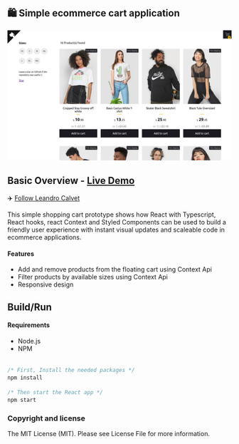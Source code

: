 ## 🛍️ Simple ecommerce cart application 

<p align="center">

  <img src="./readme-banner.png">
</p>

## Basic Overview - [Live Demo](https://magical-sunshine-15a2ee.netlify.app)

<p align="left">


✈️ [Follow Leandro Calvet](https://www.linkedin.com/in/leandrocalvet/)

This simple shopping cart prototype shows how React with Typescript, React hooks, react Context and Styled Components can be used to build a friendly user experience with instant visual updates and scaleable code in ecommerce applications.

#### Features

- Add and remove products from the floating cart using Context Api
- Filter products by available sizes using Context Api
- Responsive design

<!--
## Getting started

Try playing with the code on CodeSandbox :)

[![Edit app](https://codesandbox.io/static/img/play-codesandbox.svg)](https://codesandbox.io/s/74rykw70qq)
 -->

## Build/Run

#### Requirements

- Node.js
- NPM

```javascript

/* First, Install the needed packages */
npm install

/* Then start the React app */
npm start


```

### Copyright and license

The MIT License (MIT). Please see License File for more information.

<br/>
<br/>



